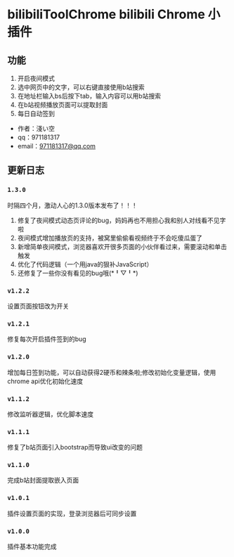 # bilibiliToolChrome bilibili Chrome 小插件

## 功能

1. 开启夜间模式
2. 选中网页中的文字，可以右键直接使用b站搜索
3. 在地址栏输入bs后按下tab，输入内容可以用b站搜索
4. 在b站视频播放页面可以提取封面
5. 每日自动签到

* 作者：淺い空
* qq：971181317
* email：971181317@qq.com

## 更新日志

### `1.3.0`

时隔四个月，激动人心的1.3.0版本发布了！！！

1. 修复了夜间模式动态页评论的bug，妈妈再也不用担心我和别人对线看不见字啦
2. 夜间模式增加播放页的支持，被窝里偷偷看视频终于不会吃傻瓜蛋了
3. 新增简单夜间模式，浏览器喜欢开很多页面的小伙伴看过来，需要滚动和单击触发
4. 优化了代码逻辑（一个用java的狠补JavaScript）
5. 还修复了一些你没有看见的bug哦(\*╹▽╹\*)

### `v1.2.2`

设置页面按钮改为开关

### `v1.2.1`

修复每次开启插件签到的bug

### `v1.2.0`

增加每日签到功能，可以自动获得2硬币和辣条啦;修改初始化变量逻辑，使用chrome api优化初始化速度


### `v1.1.2`

修改监听器逻辑，优化脚本速度

### `v1.1.1`

修复了b站页面引入bootstrap而导致ui改变的问题

### `v1.1.0`

完成b站封面提取嵌入页面

### `v1.0.1`

插件设置页面的实现，登录浏览器后可同步设置

### `v1.0.0`

插件基本功能完成
